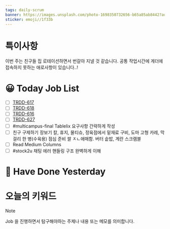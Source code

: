 ```yaml
---
tags: daily-scrum
banner: https://images.unsplash.com/photo-1698350732656-b65a85ab8442?auto=format&fit=crop&q=80&w=2837&ixlib=rb-4.0.3&ixid=M3wxMjA3fDB8MHxwaG90by1wYWdlfHx8fGVufDB8fHx8fA%3D%3D
sticker: emoji//1f33b
---
```

# 특이사항
이번 주는 친구들 집 로테이션하면서 번갈아 지낼 것 같습니다.
공통 작업시간에 게더에 접속하지 못하는 애로사항이 있습니다..!
#  😀 Today Job List
- [ ] [TRDD-617](https://alcherainc.atlassian.net/browse/TRDD-617)
- [ ] [TRDD-618](https://alcherainc.atlassian.net/browse/TRDD-618)
- [ ] [TRDD-616](https://alcherainc.atlassian.net/browse/TRDD-618)
- [ ] [TRDD-627](https://alcherainc.atlassian.net/browse/TRDD-618)
- [ ] #multicampus-final Tablelix 요구사항 간략하게 작성
- [ ] 친구 구제하기
	장보기
		칼, 휴지, 물티슈, 정육점에서 밑재료 구비, 도마
		고형 카레, 막걸리 한 병(수육용)
	점심 준비
		쌀 ㅈㄴ애매함. 버터 솥밥, 계란 스크램블
- [ ] Read Medium Columns
- [ ] #stock2u 채팅 에러 핸들링 구조 완벽하게 이해

# 🙂 Have Done Yesterday



# 오늘의 키워드

> [!NOTE]
> Job 을 진행하면서 탐구해야하는 주제나 내용 또는 메모를 의미합니다.

